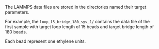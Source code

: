 The LAMMPS data files are stored in the directories named their target parameters.

For example, the `loop_15_bridge_180_sys_1/` contains the data file of the first sample with target loop length of 15 beads and target bridge length of 180 beads.

Each bead represent one ethylene units.
